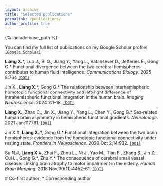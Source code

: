 ```yaml
---
layout: archive
title: "Selected publications"
permalink: /publications/
author_profile: true
---
```



{% include base_path %}

You can find my full list of publications on my Google Scholar profile: [`[Google Scholar]`](https://scholar.google.com/citations?user=pJqylw4AAAAJ&hl=zh-TW&authuser=1)

**Liang X.**\*, Luo J., Bi Q., Jiang Y., Yang L., Vatansever D., Jefferies E., Gong G.\* Functional divergence between the two cerebral hemispheres contributes to human fluid intelligence. *Communications Biology*. 2025 8:764 [`[DOI]`](https://doi.org/10.1038/s42003-025-08151-3)

Jin X., **Liang X.**\*, Gong G.\* The relationship between interhemispheric homotopic functional connectivity and left-right difference of intrahemispheric functional integration in the human brain. *Imaging Neuroscience*. 2024 2:1–18. [`[DOI]`](https://doi.org/10.1162/imag_a_00205)

**Liang X.**, Zhao C., Jin X., Jiang Y., Yang L., Chen Y., Gong G.\* Sex-related human brain asymmetry in hemispheric functional gradients. *NeuroImage*. 2021 Jan;117761. [`[DOI]`](https://doi.org/10.1016/j.neuroimage.2021.117761)

Jin X.\#, **Liang X.**\#, Gong G.\* Functional integration between the two brain hemispheres: evidence from the homotopic functional connectivity under resting state. *Frontiers in Neuroscience*. 2020 Oct 2;14:932. [`[DOI]`](https://doi.org/10.3389/fnins.2020.00932)

Su N.\#, **Liang X.**\#, Zhai F., Zhou L., Ni J., Yao M., Tian F., Zhang S., Jin Z., Cui L., Gong G.\*, Zhu Y.\* The consequence of cerebral small vessel disease: Linking brain atrophy to motor impairment in the elderly. *Human Brain Mapping*. 2018 Nov;39(11):4452–61. [`[DOI]`](https://doi.org/10.1002/hbm.24284)

\# Co-first author; \* Corresponding author

